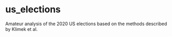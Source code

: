 # us_elections
Amateur analysis of the 2020 US elections based on the methods described by Klimek et al.
